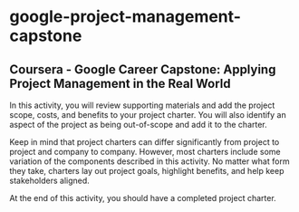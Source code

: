 # google-project-management-capstone
## Coursera - Google Career Capstone: Applying Project Management in the Real World

In this activity, you will review supporting materials and add the project scope, costs, and benefits to your project charter. You will also identify an aspect of the project as being out-of-scope and add it to the charter.

Keep in mind that project charters can differ significantly from project to project and company to company. However, most charters include some variation of the components described in this activity. No matter what form they take, charters lay out project goals, highlight benefits, and help keep stakeholders aligned.

At the end of this activity, you should have a completed project charter.
